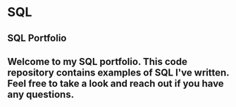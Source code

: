 # SQL
## SQL Portfolio

## Welcome to my SQL portfolio. This code repository contains examples of SQL I've written. Feel free to take a look and reach out if you have any questions.
